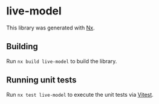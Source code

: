 # live-model

This library was generated with [Nx](https://nx.dev).

## Building

Run `nx build live-model` to build the library.

## Running unit tests

Run `nx test live-model` to execute the unit tests via [Vitest](https://vitest.dev/).
